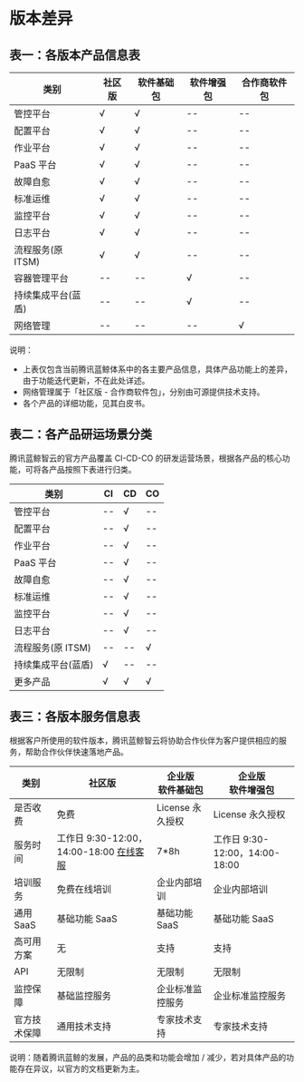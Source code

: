 # 版本差异
## 表一：各版本产品信息表

| 类别               | 社区版 | 软件基础包 | 软件增强包 | 合作商软件包 |
| ------------------ | ------ | ---------- | ---------- | ------------ |
| 管控平台           | √      | √          | --         | --           |
| 配置平台           | √      | √          | --         | --           |
| 作业平台           | √      | √          | --         | --           |
| PaaS 平台          | √      | √          | --         | --           |
| 故障自愈           | √      | √          | --         | --           |
| 标准运维           | √      | √          | --         | --           |
| 监控平台           | √      | √          | --         | --           |
| 日志平台           | √      | √          | --         | --           |
| 流程服务(原 ITSM)   | √      | √          | --         | --           |
| 容器管理平台       | --     | --         | √          | --           |
| 持续集成平台(蓝盾) | --     | --         | √          | --           |
| 网络管理           | --     | --         | --         | √            |

说明：
- 上表仅包含当前腾讯蓝鲸体系中的各主要产品信息，具体产品功能上的差异，由于功能迭代更新，不在此处详述。
- 网络管理属于「社区版 - 合作商软件包」，分别由可源提供技术支持。
- 各个产品的详细功能，见其白皮书。

## 表二：各产品研运场景分类

腾讯蓝鲸智云的官方产品覆盖 CI-CD-CO 的研发运营场景，根据各产品的核心功能，可将各产品按照下表进行归类。

| 类别               | CI  | CD  | CO  |
| ------------------ | --- | --- | --- |
| 管控平台           | --  | √   | --  |
| 配置平台           | --  | √   | --  |
| 作业平台           | --  | √   | --  |
| PaaS 平台          | --  | √   | --  |
| 故障自愈           | --  | √   | --  |
| 标准运维           | --  | √   | --  |
| 监控平台           | --  | √   | --  |
| 日志平台           | --  | √   | --  |
| 流程服务(原 ITSM)   | --  | --  | √   |
| 持续集成平台(蓝盾) | √   | --  | --  |
| 更多产品           | √   | √   | √   |

## 表三：各版本服务信息表

根据客户所使用的软件版本，腾讯蓝鲸智云将协助合作伙伴为客户提供相应的服务，帮助合作伙伴快速落地产品。

| 类别         | 社区版                                                                                              | 企业版<br>软件基础包       | 企业版<br>软件增强包       |
| ------------ | --------------------------------------------------------------------------------------------------- | ---------------- | ---------------- |
| 是否收费     | 免费                                                                                                | License 永久授权 | License 永久授权 |
| 服务时间     | 工作日 9:30-12:00，14:00-18:00 [在线客服](http://wpa.b.qq.com/cgi/wpa.php?ln=1&key=XzgwMDgwMjAwMV80NDMwOTZfODAwODAyMDAxXzJf) | 7*8h             | 工作日 9:30-12:00，14:00-18:00            |
| 培训服务     | 免费在线培训                                                                                        | 企业内部培训     | 企业内部培训     |
| 通用 SaaS    | 基础功能 SaaS                                                                                       | 基础功能 SaaS    | 基础功能 SaaS    |
| 高可用方案   | 无                                                                                                  | 支持             | 支持             |
| API          | 无限制                                                                                       | 无限制           | 无限制           |
| 监控保障     | 基础监控服务                                                                                        | 企业标准监控服务 | 企业标准监控服务 |
| 官方技术保障 | 通用技术支持                                                                                        | 专家技术支持     | 专家技术支持     |

说明：随着腾讯蓝鲸的发展，产品的品类和功能会增加 / 减少，若对具体产品的功能存在异议，以官方的文档更新为主。
